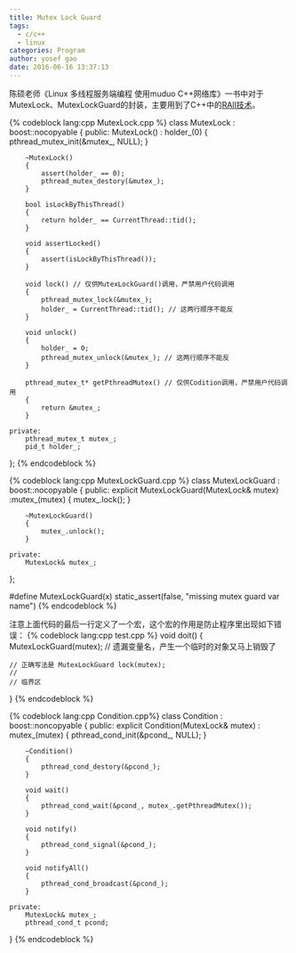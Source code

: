 ```yaml
---
title: Mutex Lock Guard
tags:
  - c/c++
  - linux
categories: Program
author: yosef gao
date: 2016-06-16 13:37:13
---
```



陈硕老师《Linux 多线程服务端编程 使用muduo C++网络库》一书中对于MutexLock、MutexLockGuard的封装，主要用到了C++中的[RAII技术](/2016/06/14/cpp-raii/)。

<!--more-->

{% codeblock lang:cpp MutexLock.cpp %}
class MutexLock : boost::nocopyable
{
    public:
        MutexLock()
            : holder_(0)
        {
            pthread_mutex_init(&mutex_, NULL);
        }

        ~MutexLock()
        {
            assert(holder_ == 0);
            pthread_mutex_destory(&mutex_);
        }

        bool isLockByThisThread()
        {
            return holder_ == CurrentThread::tid();
        }

        void assertLocked()
        {
            assert(isLockByThisThread());
        }

        void lock() // 仅供MutexLockGuard()调用，严禁用户代码调用
        {
            pthread_mutex_lock(&mutex_);
            holder_ = CurrentThread::tid(); // 这两行顺序不能反
        }

        void unlock()
        {
            holder_ = 0;
            pthread_mutex_unlock(&mutex_); // 这两行顺序不能反
        }

        pthread_mutex_t* getPthreadMutex() // 仅供Codition调用，严禁用户代码调用
        {
            return &mutex_;
        }

    private:
        pthread_mutex_t mutex_;
        pid_t holder_;
};
{% endcodeblock %}

{% codeblock lang:cpp MutexLockGuard.cpp %}
class MutexLockGuard : boost::nocopyable
{
    public:
        explicit MutexLockGuard(MutexLock& mutex)
            :mutex_(mutex)
        {
            mutex_.lock();
        }

        ~MutexLockGuard()
        {
            mutex_.unlock();
        }

    private:
        MutexLock& mutex_;
};

#define MutexLockGuard(x) static_assert(false, "missing mutex guard var name")
{% endcodeblock %}

注意上面代码的最后一行定义了一个宏，这个宏的作用是防止程序里出现如下错误：
{% codeblock lang:cpp test.cpp %}
void doit()
{
    MutexLockGuard(mutex); // 遗漏变量名，产生一个临时的对象又马上销毁了

    // 正确写法是 MutexLockGuard lock(mutex);
    //
    // 临界区
}
{% endcodeblock %}

{% codeblock lang:cpp Condition.cpp%}
class Condition : boost::noncopyable
{
    public:
        explicit Condition(MutexLock& mutex)
            : mutex_(mutex)
        {
            pthread_cond_init(&pcond_, NULL);
        }

        ~Condition()
        {
            pthread_cond_destory(&pcond_);
        }

        void wait() 
        {
            pthread_cond_wait(&pcond_, mutex_.getPthreadMutex());
        }

        void notify()
        {
            pthread_cond_signal(&pcond_);
        }

        void notifyAll()
        {
            pthread_cond_broadcast(&pcond_);
        }

    private:
        MutexLock& mutex_;
        pthread_cond_t pcond;
}
{% endcodeblock %}
